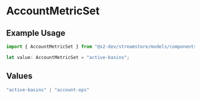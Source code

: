 # AccountMetricSet

## Example Usage

```typescript
import { AccountMetricSet } from "@s2-dev/streamstore/models/components";

let value: AccountMetricSet = "active-basins";
```

## Values

```typescript
"active-basins" | "account-ops"
```